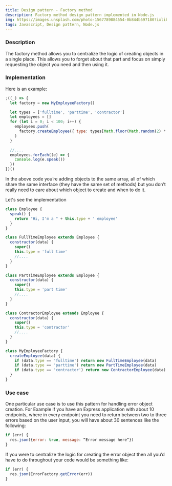 ```yaml
---
title: Design pattern - Factory method
description: Factory method design pattern implemented in Node.js
img: https://images.unsplash.com/photo-1567789884554-0b844b597180?ixlib=rb-1.2.1&ixid=MXwxMjA3fDB8MHxzZWFyY2h8NHx8ZmFjdG9yeXxlbnwwfHwwfA%3D%3D&auto=format&fit=crop&w=900&q=60
tags: Javascript, Design pattern, Node.js
---
```


### Description

The factory method allows you to centralize the logic of creating objects in a single place. This allows you to forget about that part and focus on simply requesting the object you need and then using it.

### Implementation

Here is an example:

```javascript
;((_) => {
  let factory = new MyEmployeeFactory()

  let types = ['fulltime', 'parttime', 'contractor']
  let employees = []
  for (let i = 0; i < 100; i++) {
    employees.push(
      factory.createEmployee({ type: types[Math.floor(Math.random(2) * 2)] })
    )
  }

  //....
  employees.forEach((e) => {
    console.log(e.speak())
  })
})()
```

In the above code you’re adding objects to the same array, all of which share the same interface (they have the same set of methods) but you don’t really need to care about which object to create and when to do it.

Let's see the implementation

```javascript
class Employee {
  speak() {
    return "Hi, I'm a " + this.type + ' employee'
  }
}

class FullTimeEmployee extends Employee {
  constructor(data) {
    super()
    this.type = 'full time'
    //....
  }
}

class PartTimeEmployee extends Employee {
  constructor(data) {
    super()
    this.type = 'part time'
    //....
  }
}

class ContractorEmployee extends Employee {
  constructor(data) {
    super()
    this.type = 'contractor'
    //....
  }
}

class MyEmployeeFactory {
  createEmployee(data) {
    if (data.type == 'fulltime') return new FullTimeEmployee(data)
    if (data.type == 'parttime') return new PartTimeEmployee(data)
    if (data.type == 'contractor') return new ContractorEmployee(data)
  }
}
```

### Use case

One particular use case is to use this pattern for handling error object creation. For Example if you have an Express application with about 10 endpoints, where in every endpoint you need to return between two to three errors based on the user input, you will have about 30 sentences like the following:

```javascript
if (err) {
  res.json({error: true, message: “Error message here”})
}
```

If you were to centralize the logic for creating the error object then all you’d have to do throughout your code would be something like:

```javascript
if (err) {
  res.json(ErrorFactory.getError(err))
}
```
